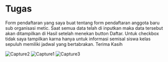 # Tugas
Form pendaftaran yang saya buat tentang form pendaftaran anggota baru sub organisasi metic. Saat semua data telah di inputkan maka data tersebut akan ditampilkan di Hasil setelah menekan button Daftar. Untuk checkbox tidak saya tampilkan karna hanya untuk informasi semisal siswa kelas sepuluh memiliki jadwal yang bertabrakan. Terima Kasih

![Capture2](http://i38.photobucket.com/albums/e133/chrisdaniar/Tugas001/Capture2_zpsssdxejfr.jpg)
![Capture1](http://i38.photobucket.com/albums/e133/chrisdaniar/Tugas001/Capture1_zpseargszqm.jpg)
![Capture3](http://i38.photobucket.com/albums/e133/chrisdaniar/Tugas001/Screenshot%20113_zpsiksizzaf.png)
